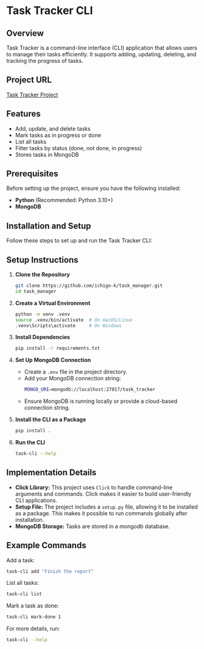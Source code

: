 # Task Tracker CLI

## Overview
Task Tracker is a command-line interface (CLI) application that allows users to manage their tasks efficiently. It supports adding, updating, deleting, and tracking the progress of tasks.


## Project URL
[Task Tracker Project](https://roadmap.sh/projects/task-tracker)

## Features
- Add, update, and delete tasks
- Mark tasks as in progress or done
- List all tasks
- Filter tasks by status (done, not done, in progress)
- Stores tasks in MongoDB

## Prerequisites
Before setting up the project, ensure you have the following installed:

- **Python** (Recommended: Python 3.10+)
- **MongoDB** 

## Installation and Setup
Follow these steps to set up and run the Task Tracker CLI:
## Setup Instructions

1. **Clone the Repository**
   ```sh
   git clone https://github.com/ichigo-k/task_manager.git
   cd task_manager
   ```

2. **Create a Virtual Environment**
   ```sh
   python -m venv .venv
   source .venv/bin/activate  # On macOS/Linux
   .venv\Scripts\activate     # On Windows
   ```

3. **Install Dependencies**
   ```sh
   pip install -r requirements.txt
   ```

4. **Set Up MongoDB Connection**
   - Create a `.env` file in the project directory.
   - Add your MongoDB connection string:
     ```sh
     MONGO_URI=mongodb://localhost:27017/task_tracker
     ```
   - Ensure MongoDB is running locally or provide a cloud-based connection string.

5. **Install the CLI as a Package**
   ```sh
   pip install .
   ```

6. **Run the CLI**
   ```sh
   task-cli --help
   ```

## Implementation Details
- **Click Library:** This project uses `Click` to handle command-line arguments and commands. Click makes it easier to build user-friendly CLI applications.
- **Setup File:** The project includes a `setup.py` file, allowing it to be installed as a package. This makes it possible to run commands globally after installation.
- **MongoDB Storage:** Tasks are stored in a mongodb database.

## Example Commands
Add a task:
```sh
task-cli add "Finish the report" 
```

List all tasks:
```sh
task-cli list
```

Mark a task as done:
```sh
task-cli mark-done 1
```

For more details, run:
```sh
task-cli --help
